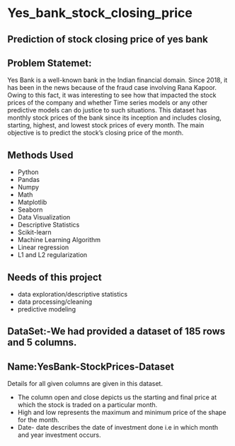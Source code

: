 # Yes_bank_stock_closing_price
## Prediction of stock closing price of yes bank
## Problem Statemet:
Yes Bank is a well-known bank in the Indian financial domain. Since 2018, it has been in the news because of the fraud case involving Rana Kapoor. Owing to this fact, it was interesting to see how that impacted the stock prices of the company and whether Time series models or any other predictive models can do justice to such situations. This dataset has monthly stock prices of the bank since its inception and includes closing, starting, highest, and lowest stock prices of every month. The main objective is to predict the stock’s closing price of the month.
## Methods Used
* Python
* Pandas
* Numpy
* Math
* Matplotlib
* Seaborn
* Data Visualization
* Descriptive Statistics
* Scikit-learn
* Machine Learning Algorithm
* Linear regression
* L1 and L2 regularization
## Needs of this project
* data exploration/descriptive statistics
* data processing/cleaning
* predictive modeling
## DataSet:-We had provided a dataset of 185 rows and 5 columns.
## Name:YesBank-StockPrices-Dataset
Details for all given columns are given in this dataset.
* The column open and close depicts us the starting and final price at which the stock is traded on a particular month.
* High and low represents the maximum and minimum price of the shape for the month.
* Date- date describes the date of investment done i.e in which month and year investment occurs.

